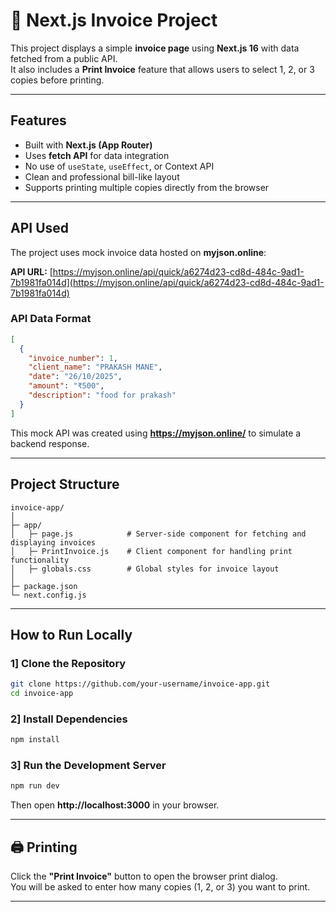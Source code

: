 # 🧾 Next.js Invoice Project

This project displays a simple **invoice page** using **Next.js 16** with data fetched from a public API.  
It also includes a **Print Invoice** feature that allows users to select 1, 2, or 3 copies before printing.  

---

##  Features

- Built with **Next.js (App Router)**  
- Uses **fetch API** for data integration  
- No use of `useState`, `useEffect`, or Context API  
- Clean and professional bill-like layout  
- Supports printing multiple copies directly from the browser  

---

##  API Used

The project uses mock invoice data hosted on **myjson.online**:

 **API URL:** [https://myjson.online/api/quick/a6274d23-cd8d-484c-9ad1-7b1981fa014d](https://myjson.online/api/quick/a6274d23-cd8d-484c-9ad1-7b1981fa014d)

### API Data Format
```json
[
  {
    "invoice_number": 1,
    "client_name": "PRAKASH MANE",
    "date": "26/10/2025",
    "amount": "₹500",
    "description": "food for prakash"
  }
]
```

This mock API was created using **https://myjson.online/** to simulate a backend response.

---

##  Project Structure

```
invoice-app/
│
├─ app/
│   ├─ page.js            # Server-side component for fetching and displaying invoices
│   ├─ PrintInvoice.js    # Client component for handling print functionality
│   ├─ globals.css        # Global styles for invoice layout 
│
├─ package.json
└─ next.config.js
```

---

## How to Run Locally

### 1] Clone the Repository
```bash
git clone https://github.com/your-username/invoice-app.git
cd invoice-app
```

### 2] Install Dependencies
```bash
npm install
```

### 3] Run the Development Server
```bash
npm run dev
```

Then open **http://localhost:3000** in your browser.

---

## 🖨️ Printing

Click the **"Print Invoice"** button to open the browser print dialog.  
You will be asked to enter how many copies (1, 2, or 3) you want to print.

---
